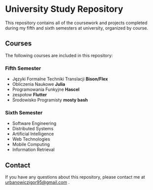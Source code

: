 # University Study Repository

This repository contains all of the coursework and projects completed during my fifth and sixth semesters at university, organized by course.

## Courses

The following courses are included in this repository:

### Fifth Semester

- Języki Formalne Techniki Translacji **Bison/Flex**
- Obliczenia Naukowe **Julia**
- Programowania Funkyjne **Hascel**
- zespołow **Flutter**
- Środowisko Programisty **mosty bash**

### Sixth Semester

- Software Engineering
- Distributed Systems
- Artificial Intelligence
- Web Technologies
- Mobile Computing
- Information Retrieval

## Contact

If you have any questions about this repository, please contact me at urbanowiczigor95@gmail.com .
